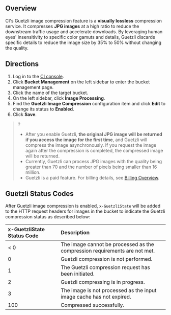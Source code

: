 ## Overview

CI's Guetzli image compression feature is a **visually lossless** compression service. It compresses **JPG images** at a high ratio to reduce the downstream traffic usage and accelerate downloads. By leveraging human eyes' insensitivity to specific color gamuts and details, Guetzli discards specific details to reduce the image size by 35% to 50% without changing the quality.


## Directions

1. Log in to the [CI console](https://console.cloud.tencent.com/ci/bucket).
2. Click **Bucket Management** on the left sidebar to enter the bucket management page.
3. Click the name of the target bucket.
4. On the left sidebar, click **Image Processing**.
5. Find the **Guetzli Image Compression** configuration item and click **Edit** to change its status to **Enabled**.
6. Click **Save**.
>?
>- After you enable Guetzli, **the original JPG image will be returned if you access the image for the first time**, and Guetzli will compress the image asynchronously. If you request the image again after the compression is completed, the compressed image will be returned.
>- Currently, Guetzli can process JPG images with the quality being greater than 70 and the number of pixels being smaller than 16 million.
>- Guetzli is a paid feature. For billing details, see [Billing Overview](https://intl.cloud.tencent.com/document/product/1045/33431).
>

## Guetzli Status Codes

After Guetzli image compression is enabled, `x-GuetzliState` will be added to the HTTP request headers for images in the bucket to indicate the Guetzli compression status as described below:

| x-GuetzliState Status Code | Description |
|:-|:-|
| < 0 | The image cannot be processed as the compression requirements are not met. |
| 0 | Guetzli compression is not performed. |
| 1 | The Guetzli compression request has been initiated. |
| 2 | Guetzli compressing is in progress. |
| 3 | The image is not processed as the input image cache has not expired. |
| 100 | Compressed successfully. |
